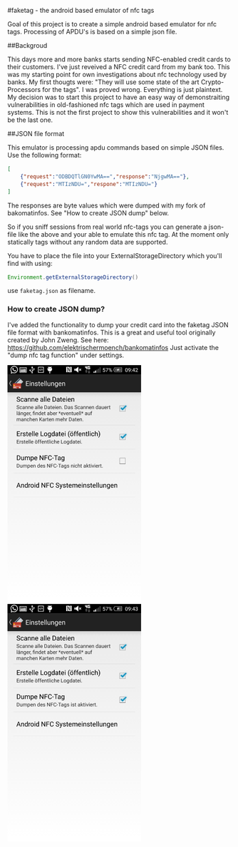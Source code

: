 #faketag - the android based emulator of nfc tags 

Goal of this project is to create a simple android based emulator for nfc tags.
Processing of APDU's is based on a simple json file.

##Backgroud

This days more and more banks starts sending NFC-enabled credit cards to their customers. I've just reveived 
a NFC credit card from my bank too. This was my starting point for own investigations about nfc technology used
by banks. My first thougts were: "They will use some state of the art Crypto-Processors for the tags". 
I was proved wrong. Everything is just plaintext. My decision was to start this 
project to have an easy way of demonstraiting vulnerabilities in old-fashioned nfc tags which are used in payment systems.
This is not the first project to show this vulnerabilities and it won't be the last one.

##JSON file format

This emulator is processing apdu commands based on simple JSON files. Use the following format:

```json
[
	{"request":"ODBDQTlGN0YwMA==","response":"NjgwMA=="},
  	{"request":"MTIzNDU=","respone":"MTIzNDU="}
]
```

The responses are byte values which were dumped with my fork of bakomatinfos. See "How to create JSON dump" below.

So if you sniff sessions from real world nfc-tags you can generate a json-file like the above and
your able to emulate this nfc tag. At the moment only statically tags without any random data are 
supported.

You have to place the file into your ExternalStorageDirectory which you'll find with using:
```Java
Environment.getExternalStorageDirectory()
```

use ```faketag.json``` as filename. 

### How to create JSON dump?

I've added the functionality to dump your credit card into the faketag JSON file format with bankomatinfos. 
This is a great and useful tool originally created by John Zweng.
See here: https://github.com/elektrischermoench/bankomatinfos 
Just activate the "dump nfc tag function" under settings. 

<img src="https://github.com/elektrischermoench/faketag/blob/master/img/Screenshot_2015-03-09-09-42-56.png" alt="disabled NFC" width="300"/>
<img src="https://github.com/elektrischermoench/faketag/blob/master/img/Screenshot_2015-03-09-09-43-02.png" alt="enabled NFC" width="300"/>



